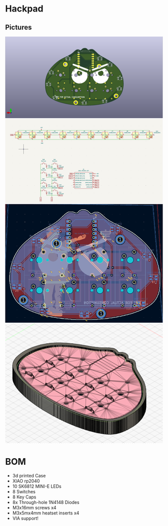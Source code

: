 # Hackpad

## Pictures
![](https://github.com/C1tym0ld/Hackpad/blob/main/screenshot/hackpad.png?raw=true)
![](https://github.com/C1tym0ld/Hackpad/blob/main/screenshot/schematic.png?raw=true)
![](https://github.com/C1tym0ld/Hackpad/blob/main/screenshot/PCB.png?raw=true)
![](https://github.com/C1tym0ld/Hackpad/blob/main/screenshot/case.png?raw=true)

# BOM
- 3d printed Case
- XIAO rp2040
- 10 SK6812 MINI-E LEDs
- 8 Switches
- 8 Key Caps
- 8x Through-hole 1N4148 Diodes 
- M3x16mm screws x4
- M3x5mx4mm heatset inserts x4
- VIA support!
